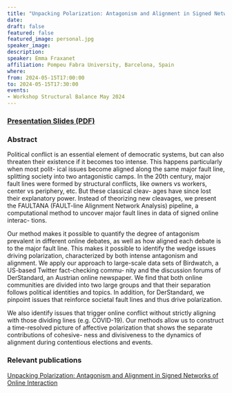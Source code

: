 ```yaml
---
title: "Unpacking Polarization: Antagonism and Alignment in Signed Networks of Online Interaction"
date:
draft: false
featured: false
featured_image: personal.jpg
speaker_image:
description:
speaker: Emma Fraxanet
affiliation: Pompeu Fabra University, Barcelona, Spain
where:
from: 2024-05-15T17:00:00
to: 2024-05-15T17:30:00
events:
- Workshop Structural Balance May 2024 
---
```




### [Presentation Slides (PDF)](Presentation-Fraxanet.pdf)


### Abstract


Political conflict is an essential element of democratic systems, but can also threaten
their existence if it becomes too intense. This happens particularly when most polit-
ical issues become aligned along the same major fault line, splitting society into two
antagonistic camps. In the 20th century, major fault lines were formed by structural
conflicts, like owners vs workers, center vs periphery, etc. But these classical cleav-
ages have since lost their explanatory power. Instead of theorizing new cleavages,
we present the FAULTANA (FAULT-line Alignment Network Analysis) pipeline, a
computational method to uncover major fault lines in data of signed online interac-
tions. 

Our method makes it possible to quantify the degree of antagonism prevalent
in different online debates, as well as how aligned each debate is to the major
fault line. This makes it possible to identify the wedge issues driving polarization,
characterized by both intense antagonism and alignment. We apply our approach
to large-scale data sets of Birdwatch, a US-based Twitter fact-checking commu-
nity and the discussion forums of DerStandard, an Austrian online newspaper. We
find that both online communities are divided into two large groups and that their
separation follows political identities and topics. In addition, for DerStandard, we
pinpoint issues that reinforce societal fault lines and thus
drive polarization. 

We
also identify issues that trigger online conflict without strictly aligning with those
dividing lines (e.g. COVID-19). Our methods allow us to construct a time-resolved
picture of affective polarization that shows the separate contributions of cohesive-
ness and divisiveness to the dynamics of alignment during contentious elections and
events.

### Relevant publications 

[Unpacking Polarization: Antagonism and
Alignment in Signed Networks of Online Interaction](Unpacking_Polarization_Emma_Fraxanet.pdf)
